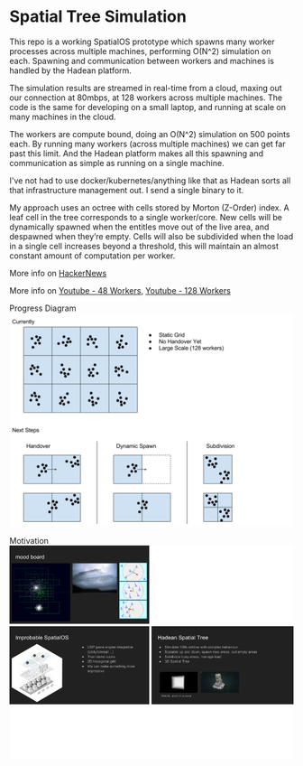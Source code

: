 # Spatial Tree Simulation

This repo is a working SpatialOS prototype which spawns many worker processes across multiple machines, performing O(N^2) simulation on each. Spawning and communication between workers and machines is handled by the Hadean platform.

The simulation results are streamed in real-time from a cloud, maxing out our connection at 80mbps, at 128 workers across multiple machines. The code is the same for developing on a small laptop, and running at scale on many machines in the cloud.

The workers are compute bound, doing an O(N^2) simulation on 500 points each. By running many workers (across multiple machines) we can get far past this limit. And the Hadean platform makes all this spawning and communication as simple as running on a single machine.

I've not had to use docker/kubernetes/anything like that as Hadean sorts all that infrastructure management out. I send a single binary to it.

My approach uses an octree with cells stored by Morton (Z-Order) index. A leaf cell in the tree corresponds to a single worker/core. New cells will be dynamically spawned when the entitIes move out of the live area, and despawned when they’re empty. Cells will also be subdivided when the load in a single cell increases beyond a threshold, this will maintain an almost constant amount of computation per worker.

More info on [HackerNews](https://news.ycombinator.com)

More info on [Youtube - 48 Workers](https://www.youtube.com/watch?v=0U0fzF3Fy9E), [Youtube - 128 Workers](https://www.youtube.com/watch?v=8TgeBZScRmE)

Progress Diagram
![progress diagram](progress_diagram.svg)

Motivation
![motivation](mood_board.png)
